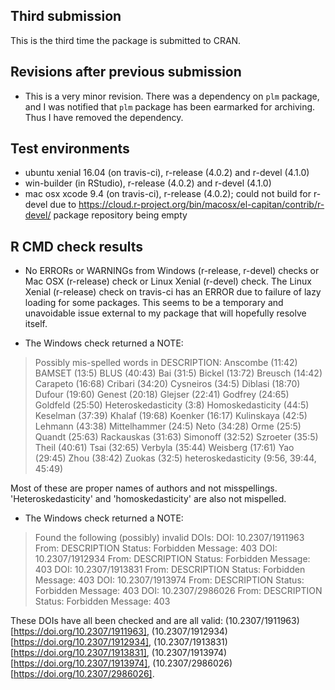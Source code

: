 ## Third submission

This is the third time the package is submitted to CRAN.

## Revisions after previous submission

* This is a very minor revision. There was a dependency on `plm` package, and I was notified that `plm` package has been earmarked for archiving. Thus I have removed the dependency.

## Test environments
* ubuntu xenial 16.04 (on travis-ci), r-release (4.0.2) and r-devel (4.1.0)
* win-builder (in RStudio), r-release (4.0.2) and r-devel (4.1.0) 
* mac osx xcode 9.4 (on travis-ci), r-release (4.0.2); could not build for r-devel due to https://cloud.r-project.org/bin/macosx/el-capitan/contrib/r-devel/ package repository being empty

## R CMD check results

* No ERRORs or WARNINGs from Windows (r-release, r-devel) checks or Mac OSX (r-release) check or Linux Xenial (r-devel) check. The Linux Xenial (r-release) check on travis-ci has an ERROR due to failure of lazy loading for some packages. This seems to be a temporary and unavoidable issue external to my package that will hopefully resolve itself.

* The Windows check returned a NOTE:

> Possibly mis-spelled words in DESCRIPTION:
>  Anscombe (11:42)
>  BAMSET (13:5)
>  BLUS (40:43)
>  Bai (31:5)
>  Bickel (13:72)
>  Breusch (14:42)
>  Carapeto (16:68)
>  Cribari (34:20)
>  Cysneiros (34:5)
>  Diblasi (18:70)
>  Dufour (19:60)
>  Genest (20:18)
>  Glejser (22:41)
>  Godfrey (24:65)
>  Goldfeld (25:50)
>  Heteroskedasticity (3:8)
>  Homoskedasticity (44:5)
>  Keselman (37:39)
>  Khalaf (19:68)
>  Koenker (16:17)
>  Kulinskaya (42:5)
>  Lehmann (43:38)
>  Mittelhammer (24:5)
>  Neto (34:28)
>  Orme (25:5)
>  Quandt (25:63)
>  Rackauskas (31:63)
>  Simonoff (32:52)
>  Szroeter (35:5)
>  Theil (40:61)
>  Tsai (32:65)
>  Verbyla (35:44)
>  Weisberg (17:61)
>  Yao (29:45)
>  Zhou (38:42)
>  Zuokas (32:5)
>  heteroskedasticity (9:56, 39:44, 45:49)

Most of these are proper names of authors and not misspellings. 'Heteroskedasticity' and 'homoskedasticity' are also not mispelled.

* The Windows check returned a NOTE:

> Found the following (possibly) invalid DOIs:
>  DOI: 10.2307/1911963
>    From: DESCRIPTION
>    Status: Forbidden
>    Message: 403
>  DOI: 10.2307/1912934
>    From: DESCRIPTION
>    Status: Forbidden
>    Message: 403
>  DOI: 10.2307/1913831
>    From: DESCRIPTION
>    Status: Forbidden
>    Message: 403
>  DOI: 10.2307/1913974
>    From: DESCRIPTION
>    Status: Forbidden
>    Message: 403
>  DOI: 10.2307/2986026
>    From: DESCRIPTION
>    Status: Forbidden
>    Message: 403

These DOIs have all been checked and are all valid: (10.2307/1911963)[https://doi.org/10.2307/1911963], (10.2307/1912934)[https://doi.org/10.2307/1912934], (10.2307/1913831)[https://doi.org/10.2307/1913831], 
(10.2307/1913974)[https://doi.org/10.2307/1913974],
(10.2307/2986026)[https://doi.org/10.2307/2986026].

